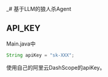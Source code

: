 _# 基于LLM的狼人杀Agent

## API_KEY
Main.java中
```java
String apiKey = "sk-XXX";
```
使用自己的阿里云DashScope的apiKey。
